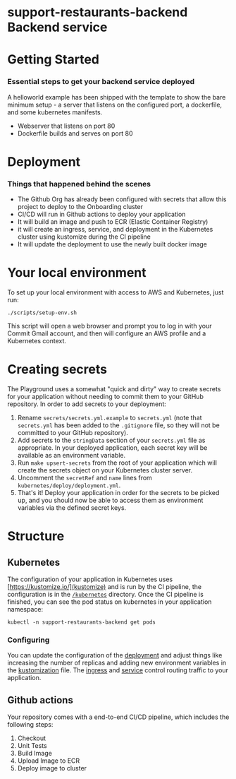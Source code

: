 #  support-restaurants-backend Backend service

# Getting Started
### Essential steps to get your backend service deployed
A helloworld example has been shipped with the template to show the bare minimum setup - a server that listens on the configured port, a dockerfile, and some kubernetes manifests.
- Webserver that listens on port 80
- Dockerfile builds and serves on port 80


# Deployment
### Things that happened behind the scenes
- The Github Org has already been configured with secrets that allow this project to deploy to the Onboarding cluster
- CI/CD will run in Github actions to deploy your application
- It will build an image and push to ECR (Elastic Container Registry)
- it will create an ingress, service, and deployment in the Kubernetes cluster using kustomize during the CI pipeline
- It will update the deployment to use the newly built docker image

# Your local environment
To set up your local environment with access to AWS and Kubernetes, just run:
```
./scripts/setup-env.sh
```
This script will open a web browser and prompt you to log in with your Commit Gmail account, and then will configure an AWS profile and a Kubernetes context.

# Creating secrets

The Playground uses a somewhat "quick and dirty" way to create secrets for your application without needing to commit them to your GitHub repository. In order to add secrets to your deployment:

1. Rename `secrets/secrets.yml.example` to `secrets.yml` (note that `secrets.yml` has been added to the `.gitignore` file, so they will not be committed to your GitHub repository).
2. Add secrets to the `stringData` section of your `secrets.yml` file as appropriate. In your deployed application, each secret key will be available as an environment variable.
3. Run `make upsert-secrets` from the root of your application which will create the secrets object on your Kubernetes cluster server.
4. Uncomment the `secretRef` and `name` lines from `kubernetes/deploy/deployment.yml`.
5. That's it! Deploy your application in order for the secrets to be picked up, and you should now be able to access them as environment variables via the defined secret keys.

# Structure
## Kubernetes
The configuration of your application in Kubernetes uses [https://kustomize.io/](kustomize) and is run by the CI pipeline, the configuration is in the [`/kubernetes`](./kubernetes/deploy/) directory.
Once the CI pipeline is finished, you can see the pod status on kubernetes in your application namespace:
```
kubectl -n support-restaurants-backend get pods
```
### Configuring
You can update the configuration of the [deployment] and adjust things like increasing the number of replicas and adding new environment variables in the [kustomization] file. The [ingress] and [service] control routing traffic to your application.

## Github actions
Your repository comes with a end-to-end CI/CD pipeline, which includes the following steps:
1. Checkout
2. Unit Tests
3. Build Image
4. Upload Image to ECR
4. Deploy image to cluster

<!-- Links -->
[deployment]: ./kubernetes/deploy/deployment.yml
[service]: ./kubernetes/deploy/service.yml
[ingress]: ./kubernetes/deploy/ingress.yml
[kustomization]: ./kubernetes/deploy/kustomization.yml
